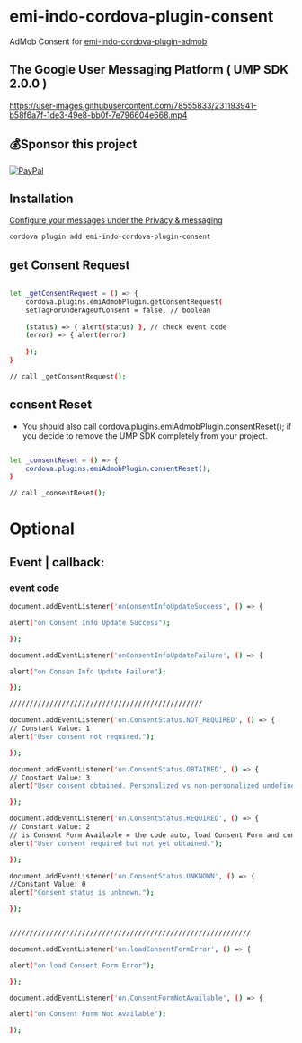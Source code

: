 # emi-indo-cordova-plugin-consent
 AdMob Consent for [emi-indo-cordova-plugin-admob](https://github.com/EMI-INDO/emi-indo-cordova-plugin-admob)
 
## The Google User Messaging Platform ( UMP SDK 2.0.0 )




https://user-images.githubusercontent.com/78555833/231193941-b58f6a7f-1de3-49e8-bb0f-7e796604e668.mp4


## 💰Sponsor this project
  [![PayPal](https://img.shields.io/badge/PayPal-00457C?style=for-the-badge&logo=paypal&logoColor=white)](https://paypal.me/emiindo)  

## Installation

[Configure your messages under the Privacy & messaging](https://support.google.com/admob/answer/10107561)



```sh
cordova plugin add emi-indo-cordova-plugin-consent
```

## get Consent Request

```sh

let _getConsentRequest = () => {
    cordova.plugins.emiAdmobPlugin.getConsentRequest(
    setTagForUnderAgeOfConsent = false, // boolean
   
    (status) => { alert(status) }, // check event code
    (error) => { alert(error)
    
    });
}

// call _getConsentRequest();

```



## consent Reset

- You should also call cordova.plugins.emiAdmobPlugin.consentReset(); if you decide to remove the UMP SDK completely from your project.

```sh

let _consentReset = () => {
    cordova.plugins.emiAdmobPlugin.consentReset();
}

// call _consentReset();

```

# Optional
## Event | callback:
### event code

```sh
document.addEventListener('onConsentInfoUpdateSuccess', () => {

alert("on Consent Info Update Success");

});

document.addEventListener('onConsentInfoUpdateFailure', () => {

alert("on Consen Info Update Failure");

});

////////////////////////////////////////////////

document.addEventListener('on.ConsentStatus.NOT_REQUIRED', () => {
// Constant Value: 1
alert("User consent not required.");

});

document.addEventListener('on.ConsentStatus.OBTAINED', () => {
// Constant Value: 3
alert("User consent obtained. Personalized vs non-personalized undefined.");

});

document.addEventListener('on.ConsentStatus.REQUIRED', () => {
// Constant Value: 2
// is Consent Form Available = the code auto, load Consent Form and consent Form show.
alert("User consent required but not yet obtained.");

});

document.addEventListener('on.ConsentStatus.UNKNOWN', () => {
//Constant Value: 0
alert("Consent status is unknown.");

});


////////////////////////////////////////////////////////////

document.addEventListener('on.loadConsentFormError', () => {

alert("on load Consent Form Error");

});

document.addEventListener('on.ConsentFormNotAvailable', () => {

alert("on Consent Form Not Available");

});







```



